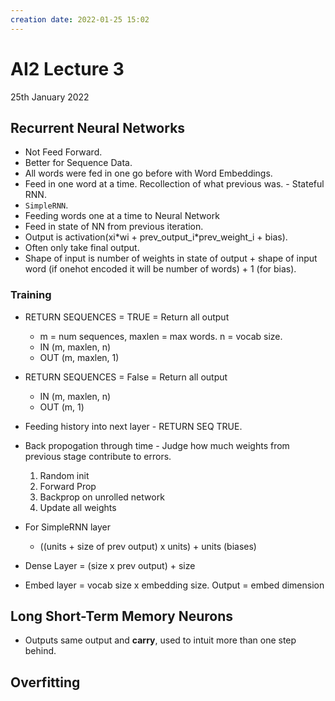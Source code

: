 ```yaml
---
creation date: 2022-01-25 15:02
---
```

#  AI2 Lecture 3
25th January 2022

##  Recurrent Neural Networks
- Not Feed Forward.
- Better for Sequence Data.
- All words were fed in one go before with Word Embeddings.
- Feed in one word at a time. Recollection of what previous was. - Stateful RNN.
- `SimpleRNN`.
- Feeding words one at a time to Neural Network
- Feed in state of NN from previous iteration.
- Output is activation(xi\*wi + prev_output_i\*prev_weight_i + bias).
- Often only take final output.
- Shape of input is number of weights in state of output + shape of input word (if onehot encoded it will be number of words) + 1 (for bias).
### Training
- RETURN SEQUENCES = TRUE = Return all output 
	- m = num sequences, maxlen = max words.  n = vocab size.
	- IN (m, maxlen, n)
	- OUT (m, maxlen, 1)
- RETURN SEQUENCES = False = Return all output 
	- IN (m, maxlen, n)
	- OUT (m, 1)
- Feeding history into next layer - RETURN SEQ TRUE.
- Back propogation through time - Judge how much weights from previous stage  contribute to errors.
	1. Random init
	2. Forward Prop
	3. Backprop on unrolled network
	4. Update all weights
- For SimpleRNN layer 
	- ((units + size of prev output) x units) + units (biases)

- Dense Layer = (size x prev output) + size
- Embed layer = vocab size x embedding size. Output = embed dimension


## Long Short-Term Memory Neurons
- Outputs same output and **carry**, used to intuit more than one step behind.
## Overfitting
